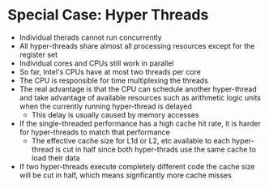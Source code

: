 # Special Case: Hyper Threads

* Individual therads cannot run concurrently
* All hyper-threads share almost all processing resources except for the register set
* Individual cores and CPUs still work in parallel
* So far, Intel's CPUs have at most two threads per core
* The CPU is responsible for time multiplexing the threads
* The real advantage is that the CPU can schedule another hyper-thread and take advantage of available resources such as arithmetic logic units when the currently running hyper-thread is delayed
  * This delay is usually caused by memory accesses
* If the single-threaded performance has a high cache hit rate, it is harder for hyper-threads to match that performance
  * The effective cache size for L1d or L2, etc available to each hyper-thread is cut in half since both hyper-thrads use the same cache to load their data
* If two hyper-threads execute completely different code the cache size will be cut in half, which means signficantly more cache misses

